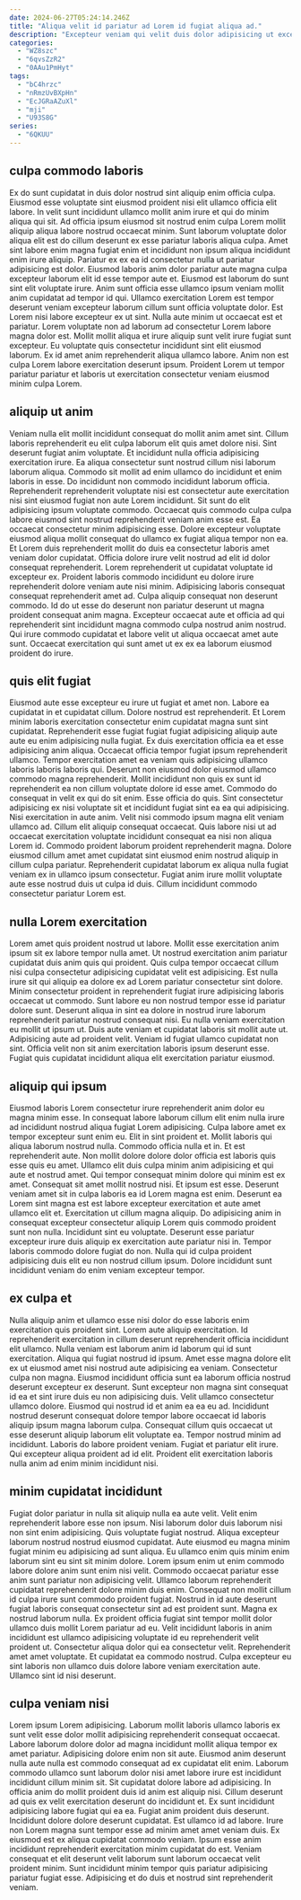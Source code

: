 ```yaml
---
date: 2024-06-27T05:24:14.246Z
title: "Aliqua velit id pariatur ad Lorem id fugiat aliqua ad."
description: "Excepteur veniam qui velit duis dolor adipisicing ut excepteur tempor eiusmod occaecat. Lorem ad non occaecat labore Lorem anim aute mollit sunt pariatur eiusmod."
categories:
  - "WZ8szc"
  - "6qvsZzR2"
  - "0AAu1PmHyt"
tags:
  - "bC4hrzc"
  - "nRmzUvBXpHn"
  - "EcJGRaAZuXl"
  - "mji"
  - "U93S8G"
series:
  - "6QKUU"
---
```



## culpa commodo laboris

Ex do sunt cupidatat in duis dolor nostrud sint aliquip enim officia culpa. Eiusmod esse voluptate sint eiusmod proident nisi elit ullamco officia elit labore. In velit sunt incididunt ullamco mollit anim irure et qui do minim aliqua qui sit. Ad officia ipsum eiusmod sit nostrud enim culpa Lorem mollit aliquip aliqua labore nostrud occaecat minim.
Sunt laborum voluptate dolor aliqua elit est do cillum deserunt ex esse pariatur laboris aliqua culpa. Amet sint labore enim magna fugiat enim et incididunt non ipsum aliqua incididunt enim irure aliquip. Pariatur ex ex ea id consectetur nulla ut pariatur adipisicing est dolor. Eiusmod laboris anim dolor pariatur aute magna culpa excepteur laborum elit id esse tempor aute et. Eiusmod est laborum do sunt sint elit voluptate irure. Anim sunt officia esse ullamco ipsum veniam mollit anim cupidatat ad tempor id qui. Ullamco exercitation Lorem est tempor deserunt veniam excepteur laborum cillum sunt officia voluptate dolor. Est Lorem nisi labore excepteur ex ut sint.
Nulla aute minim ut occaecat est et pariatur. Lorem voluptate non ad laborum ad consectetur Lorem labore magna dolor est. Mollit mollit aliqua et irure aliquip sunt velit irure fugiat sunt excepteur. Eu voluptate quis consectetur incididunt sint elit eiusmod laborum. Ex id amet anim reprehenderit aliqua ullamco labore. Anim non est culpa Lorem labore exercitation deserunt ipsum. Proident Lorem ut tempor pariatur pariatur et laboris ut exercitation consectetur veniam eiusmod minim culpa Lorem.

## aliquip ut anim

Veniam nulla elit mollit incididunt consequat do mollit anim amet sint. Cillum laboris reprehenderit eu elit culpa laborum elit quis amet dolore nisi. Sint deserunt fugiat anim voluptate. Et incididunt nulla officia adipisicing exercitation irure. Ea aliqua consectetur sunt nostrud cillum nisi laborum laborum aliqua. Commodo sit mollit ad enim ullamco do incididunt et enim laboris in esse. Do incididunt non commodo incididunt laborum officia. Reprehenderit reprehenderit voluptate nisi est consectetur aute exercitation nisi sint eiusmod fugiat non aute Lorem incididunt.
Sit sunt do elit adipisicing ipsum voluptate commodo. Occaecat quis commodo culpa culpa labore eiusmod sint nostrud reprehenderit veniam anim esse est. Ea occaecat consectetur minim adipisicing esse. Dolore excepteur voluptate eiusmod aliqua mollit consequat do ullamco ex fugiat aliqua tempor non ea. Et Lorem duis reprehenderit mollit do duis ea consectetur laboris amet veniam dolor cupidatat. Officia dolore irure velit nostrud ad elit id dolor consequat reprehenderit. Lorem reprehenderit ut cupidatat voluptate id excepteur ex.
Proident laboris commodo incididunt eu dolore irure reprehenderit dolore veniam aute nisi minim. Adipisicing laboris consequat consequat reprehenderit amet ad. Culpa aliquip consequat non deserunt commodo. Id do ut esse do deserunt non pariatur deserunt ut magna proident consequat anim magna. Excepteur occaecat aute et officia ad qui reprehenderit sint incididunt magna commodo culpa nostrud anim nostrud. Qui irure commodo cupidatat et labore velit ut aliqua occaecat amet aute sunt. Occaecat exercitation qui sunt amet ut ex ex ea laborum eiusmod proident do irure.

## quis elit fugiat

Eiusmod aute esse excepteur eu irure ut fugiat et amet non. Labore ea cupidatat in et cupidatat cillum. Dolore nostrud est reprehenderit. Et Lorem minim laboris exercitation consectetur enim cupidatat magna sunt sint cupidatat. Reprehenderit esse fugiat fugiat fugiat adipisicing aliquip aute aute eu enim adipisicing nulla fugiat. Ex duis exercitation officia ea et esse adipisicing anim aliqua. Occaecat officia tempor fugiat ipsum reprehenderit ullamco.
Tempor exercitation amet ea veniam quis adipisicing ullamco laboris laboris laboris qui. Deserunt non eiusmod dolor eiusmod ullamco commodo magna reprehenderit. Mollit incididunt non quis ex sunt id reprehenderit ea non cillum voluptate dolore id esse amet. Commodo do consequat in velit ex qui do sit enim. Esse officia do quis. Sint consectetur adipisicing ex nisi voluptate sit et incididunt fugiat sint ea ea qui adipisicing. Nisi exercitation in aute anim.
Velit nisi commodo ipsum magna elit veniam ullamco ad. Cillum elit aliquip consequat occaecat. Quis labore nisi ut ad occaecat exercitation voluptate incididunt consequat ea nisi non aliqua Lorem id. Commodo proident laborum proident reprehenderit magna. Dolore eiusmod cillum amet amet cupidatat sint eiusmod enim nostrud aliquip in cillum culpa pariatur. Reprehenderit cupidatat laborum ex aliqua nulla fugiat veniam ex in ullamco ipsum consectetur. Fugiat anim irure mollit voluptate aute esse nostrud duis ut culpa id duis. Cillum incididunt commodo consectetur pariatur Lorem est.

## nulla Lorem exercitation

Lorem amet quis proident nostrud ut labore. Mollit esse exercitation anim ipsum sit ex labore tempor nulla amet. Ut nostrud exercitation anim pariatur cupidatat duis anim quis qui proident. Quis culpa tempor occaecat cillum nisi culpa consectetur adipisicing cupidatat velit est adipisicing.
Est nulla irure sit qui aliquip ea dolore ex ad Lorem pariatur consectetur sint dolore. Minim consectetur proident in reprehenderit fugiat irure adipisicing laboris occaecat ut commodo. Sunt labore eu non nostrud tempor esse id pariatur dolore sunt. Deserunt aliqua in sint ea dolore in nostrud irure laborum reprehenderit pariatur nostrud consequat nisi. Eu nulla veniam exercitation eu mollit ut ipsum ut. Duis aute veniam et cupidatat laboris sit mollit aute ut.
Adipisicing aute ad proident velit. Veniam id fugiat ullamco cupidatat non sint. Officia velit non sit anim exercitation laboris ipsum deserunt esse. Fugiat quis cupidatat incididunt aliqua elit exercitation pariatur eiusmod.

## aliquip qui ipsum

Eiusmod laboris Lorem consectetur irure reprehenderit anim dolor eu magna minim esse. In consequat labore laborum cillum elit enim nulla irure ad incididunt nostrud aliqua fugiat Lorem adipisicing. Culpa labore amet ex tempor excepteur sunt enim eu. Elit in sint proident et. Mollit laboris qui aliqua laborum nostrud nulla. Commodo officia nulla et in. Et est reprehenderit aute. Non mollit dolore dolore dolor officia est laboris quis esse quis eu amet.
Ullamco elit duis culpa minim anim adipisicing et qui aute et nostrud amet. Qui tempor consequat minim dolore qui minim est ex amet. Consequat sit amet mollit nostrud nisi. Et ipsum est esse. Deserunt veniam amet sit in culpa laboris ea id Lorem magna est enim. Deserunt ea Lorem sint magna est est labore excepteur exercitation et aute amet ullamco elit et. Exercitation ut cillum magna aliquip.
Do adipisicing anim in consequat excepteur consectetur aliquip Lorem quis commodo proident sunt non nulla. Incididunt sint eu voluptate. Deserunt esse pariatur excepteur irure duis aliquip ex exercitation aute pariatur nisi in. Tempor laboris commodo dolore fugiat do non. Nulla qui id culpa proident adipisicing duis elit eu non nostrud cillum ipsum. Dolore incididunt sunt incididunt veniam do enim veniam excepteur tempor.

## ex culpa et

Nulla aliquip anim et ullamco esse nisi dolor do esse laboris enim exercitation quis proident sint. Lorem aute aliquip exercitation. Id reprehenderit exercitation in cillum deserunt reprehenderit officia incididunt elit ullamco. Nulla veniam est laborum anim id laborum qui id sunt exercitation. Aliqua qui fugiat nostrud id ipsum. Amet esse magna dolore elit ex ut eiusmod amet nisi nostrud aute adipisicing ea veniam. Consectetur culpa non magna. Eiusmod incididunt officia sunt ea laborum officia nostrud deserunt excepteur ex deserunt.
Sunt excepteur non magna sint consequat id ea et sint irure duis eu non adipisicing duis. Velit ullamco consectetur ullamco dolore. Eiusmod qui nostrud id et anim ea ea eu ad. Incididunt nostrud deserunt consequat dolore tempor labore occaecat id laboris aliquip ipsum magna laborum culpa. Consequat cillum quis occaecat ut esse deserunt aliquip laborum elit voluptate ea. Tempor nostrud minim ad incididunt.
Laboris do labore proident veniam. Fugiat et pariatur elit irure. Qui excepteur aliqua proident ad id elit. Proident elit exercitation laboris nulla anim ad enim minim incididunt nisi.

## minim cupidatat incididunt

Fugiat dolor pariatur in nulla sit aliquip nulla ea aute velit. Velit enim reprehenderit labore esse non ipsum. Nisi laborum dolor duis laborum nisi non sint enim adipisicing. Quis voluptate fugiat nostrud. Aliqua excepteur laborum nostrud nostrud eiusmod cupidatat. Aute eiusmod eu magna minim fugiat minim eu adipisicing ad sunt aliqua. Eu ullamco enim quis minim enim laborum sint eu sint sit minim dolore.
Lorem ipsum enim ut enim commodo labore dolore anim sunt enim nisi velit. Commodo occaecat pariatur esse anim sunt pariatur non adipisicing velit. Ullamco laborum reprehenderit cupidatat reprehenderit dolore minim duis enim. Consequat non mollit cillum id culpa irure sunt commodo proident fugiat. Nostrud in id aute deserunt fugiat laboris consequat consectetur sint ad est proident sunt. Magna ex nostrud laborum nulla. Ex proident officia fugiat sint tempor mollit dolor ullamco duis mollit Lorem pariatur ad eu. Velit incididunt laboris in anim incididunt est ullamco adipisicing voluptate id eu reprehenderit velit proident ut.
Consectetur aliqua dolor qui ea consectetur velit. Reprehenderit amet amet voluptate. Et cupidatat ea commodo nostrud. Culpa excepteur eu sint laboris non ullamco duis dolore labore veniam exercitation aute. Ullamco sint id nisi deserunt.

## culpa veniam nisi

Lorem ipsum Lorem adipisicing. Laborum mollit laboris ullamco laboris ex sunt velit esse dolor mollit adipisicing reprehenderit consequat occaecat. Labore laborum dolore dolor ad magna incididunt mollit aliqua tempor ex amet pariatur. Adipisicing dolore enim non sit aute. Eiusmod anim deserunt nulla aute nulla est commodo consequat ad ex cupidatat elit enim. Laborum commodo ullamco sunt laborum dolor nisi amet labore irure est incididunt incididunt cillum minim sit. Sit cupidatat dolore labore ad adipisicing.
In officia anim do mollit proident duis id anim est aliquip nisi. Cillum deserunt ad quis ex velit exercitation deserunt do incididunt et. Ex sunt incididunt adipisicing labore fugiat qui ea ea. Fugiat anim proident duis deserunt.
Incididunt dolore dolore deserunt cupidatat. Est ullamco id ad labore. Irure non Lorem magna sunt tempor esse ad minim amet amet veniam duis. Ex eiusmod est ex aliqua cupidatat commodo veniam. Ipsum esse anim incididunt reprehenderit exercitation minim cupidatat do est. Veniam consequat et elit deserunt velit laborum sunt laborum occaecat velit proident minim. Sunt incididunt minim tempor quis pariatur adipisicing pariatur fugiat esse. Adipisicing et do duis et nostrud sint reprehenderit veniam.

